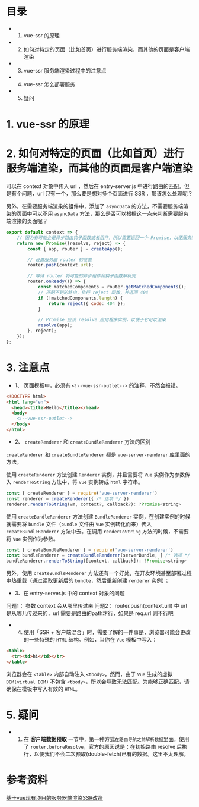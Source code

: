 
# 目录
- 1. vue-ssr 的原理
- 2. 如何对特定的页面（比如首页）进行服务端渲染，而其他的页面是客户端渲染
- 3. vue-ssr 服务端渲染过程中的注意点
- 4. vue-ssr 怎么部署服务
- 5. 疑问

# 1. vue-ssr 的原理

# 2. 如何对特定的页面（比如首页）进行服务端渲染，而其他的页面是客户端渲染

可以在 context 对象中传入 url ，然后在 entry-server.js 中进行路由的匹配。但是有个问题，url 只有一个，那么要是想对多个页面进行 SSR ，那该怎么处理呢？

另外，在需要服务端渲染的组件中，添加了 `asyncData` 的方法，不需要服务端渲染的页面中可以不用 `asyncData` 方法，那么是否可以根据这一点来判断需要服务端渲染的页面呢？

```js
export default context => {
    // 因为有可能会是异步路由钩子函数或者组件，所以需要返回一个 Promise，以便服务器能够等待所有的内容在渲染前，就已经准备就绪
    return new Promise((resolve, reject) => {
        const { app, router } = createApp();

        // 设置服务器 router 的位置
        router.push(context.url);

        // 等待 router 将可能的异步组件和钩子函数解析完
        router.onReady(() => {
            const matchedComponents = router.getMatchedComponents();
            // 匹配不到的路由，执行 reject 函数，并返回 404
            if (!matchedComponents.length) {
                return reject({ code: 404 });
            }

            // Promise 应该 resolve 应用程序实例，以便于它可以渲染
            resolve(app);
        }, reject);
    });
};
```


# 3. 注意点

- 1、 页面模板中，必须有 `<!--vue-ssr-outlet-->` 的注释，不然会报错。

```html
<!DOCTYPE html>
<html lang="en">
  <head><title>Hello</title></head>
  <body>
    <!--vue-ssr-outlet-->
  </body>
</html>
```

- 2、 `createRenderer` 和 `createBundleRenderer` 方法的区别

`createRenderer` 和 `createBundleRenderer` 都是 `vue-server-renderer` 库里面的方法。

使用 `createRenderer` 方法创建 `Renderer` 实例，并且需要将 `Vue` 实例作为参数传入 `renderToString` 方法中，将 `Vue` 实例转成 `html` 字符串。

```js
const { createRenderer } = require('vue-server-renderer')
const renderer = createRenderer({ /* 选项 */ })
renderer.renderToString(vm, context?, callback?): ?Promise<string>
```

使用 `createBundleRenderer` 方法创建 `BundleRenderer` 实例，在创建实例的时候就需要将 `bundle` 文件（`bundle` 文件由 `Vue` 实例转化而来）传入 `createBundleRenderer` 方法中去。在调用 `renderToString` 方法的时候，不需要将 `Vue` 实例作为参数。

```js
const { createBundleRenderer } = require('vue-server-renderer')
const bundleRenderer = createBundleRenderer(serverBundle, { /* 选项 */ })
bundleRenderer.renderToString([context, callback]): ?Promise<string>
```

另外，使用 `createBundleRenderer` 方法还有一个好处，在开发环境甚至部署过程中热重载（通过读取更新后的 `bundle`，然后重新创建 `renderer` 实例）；

- 3、在 entry-server.js 中的 context 对象的问题

问题1： 参数 context 会从哪里传过来
问题2： router.push(context.url) 中 url 是从哪儿传过来的，url 需要是路由的path才行，如果是 req.url 则不行吧

- 4. 使用「SSR + 客户端混合」时，需要了解的一件事是，浏览器可能会更改的一些特殊的 `HTML` 结构。例如，当你在 `Vue` 模板中写入：

```html
<table>
  <tr><td>hi</td></tr>
</table>
```

浏览器会在 `<table>` 内部自动注入 `<tbody>`，然而，由于 `Vue` 生成的虚拟 `DOM(virtual DOM)` 不包含 `<tbody>`，所以会导致无法匹配。为能够正确匹配，请确保在模板中写入有效的 `HTML`。


# 5. 疑问

- 1. 在 **客户端数据预取** 一节中，第一种方式`在路由导航之前解析数据`里面，使用了 `router.beforeResolve`，官方的原因说是：在初始路由 resolve 后执行，以便我们不会二次预取(double-fetch)已有的数据。这里不太理解。


# 参考资料

[基于vue现有项目的服务器端渲染SSR改造](https://www.cnblogs.com/xiaohuochai/p/9158675.html)